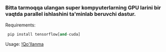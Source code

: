 ### Bitta tarmoqqa ulangan super kompyuterlarning GPU larini bir vaqtda parallel ishlashini ta'minlab beruvchi dastur.


Requirements:
```python
 pip install tensorflow[and-cuda]
```

Usage:
[!Qo'llanma](https://www.tensorflow.org/guide/distributed_training?hl=ru)
